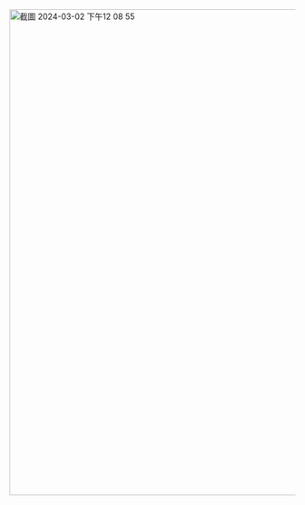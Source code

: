 
<img width="856" alt="截圖 2024-03-02 下午12 08 55" src="https://github.com/HoaChengChang/sell_tree/assets/93926929/e9db5c29-d0a6-4b60-828b-4f6a5a5f34ab">
